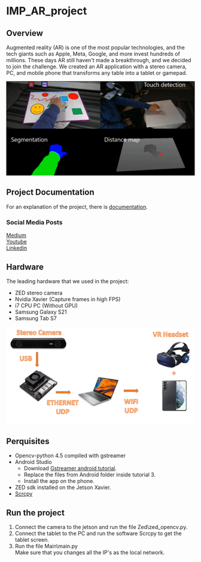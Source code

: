 # IMP_AR_project

## Overview

Augmented reality (AR) is one of the most popular technologies, and the tech giants such as Apple, Meta, Google, and more invest hundreds of millions. These days AR still haven't made a breakthrough, and we decided to join the challenge.
We created an AR application with a stereo camera, PC, and mobile phone that transforms any table into a tablet or gamepad.

![AR](Images/ar.png)

## Project Documentation

For an explanation of the project, there is [documentation](Documantation/AR_pdf.pdf).

### Social Media Posts

[Medium](https://medium.com/@ophirg123/ar-project-convert-any-table-to-a-tablet-86b854eaa4df)  
[Youtube](https://www.youtube.com/watch?v=I7b0lHkV0Ug)  
[Linkedin](https://www.linkedin.com/posts/ophir-gruteke-computer-engineering_ar-project-convert-any-table-to-a-tablet-activity-6914206217397489664-LjjF?utm_source=linkedin_share&utm_medium=member_desktop_web)

## Hardware

The leading hardware that we used in the project:
- ZED stereo camera
- Nvidia Xavier (Capture frames in high FPS)
- i7 CPU PC (Without GPU)
- Samsung Galaxy S21
- Samsung Tab S7 

![whole_image](Images/integrate.png)

## Perquisites

- Opencv-python 4.5 compiled with gstreamer
- Android Studio
  - Download [Gstreamer android tutorial](https://gstreamer.freedesktop.org/documentation/tutorials/android/video.html).
  - Replace the files from Android folder inside tutorial 3.
  - Install the app on the phone.
- ZED sdk installed on the Jetson Xavier.
- [Scrcpy](https://github.com/Genymobile/scrcpy)
## Run the project

1. Connect the camera to the jetson and run the file Zed\zed_opencv.py.
2. Connect the tablet to the PC and run the software Scrcpy to get the tablet screen.
3. Run the file Main\main.py   
Make sure that you changes all the IP's as the local network.